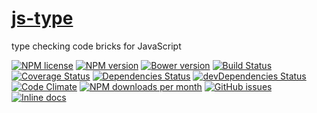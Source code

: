 [js-type](http://aureooms.github.io/js-type)
==

type checking code bricks for JavaScript

[![NPM license](http://img.shields.io/npm/l/aureooms-js-type.svg?style=flat)](https://raw.githubusercontent.com/aureooms/js-type/master/LICENSE)
[![NPM version](http://img.shields.io/npm/v/aureooms-js-type.svg?style=flat)](https://www.npmjs.org/package/aureooms-js-type)
[![Bower version](http://img.shields.io/bower/v/aureooms-js-type.svg?style=flat)](http://bower.io/search/?q=aureooms-js-type)
[![Build Status](http://img.shields.io/travis/aureooms/js-type.svg?style=flat)](https://travis-ci.org/aureooms/js-type)
[![Coverage Status](http://img.shields.io/coveralls/aureooms/js-type.svg?style=flat)](https://coveralls.io/r/aureooms/js-type)
[![Dependencies Status](http://img.shields.io/david/aureooms/js-type.svg?style=flat)](https://david-dm.org/aureooms/js-type#info=dependencies)
[![devDependencies Status](http://img.shields.io/david/dev/aureooms/js-type.svg?style=flat)](https://david-dm.org/aureooms/js-type#info=devDependencies)
[![Code Climate](http://img.shields.io/codeclimate/github/aureooms/js-type.svg?style=flat)](https://codeclimate.com/github/aureooms/js-type)
[![NPM downloads per month](http://img.shields.io/npm/dm/aureooms-js-type.svg?style=flat)](https://www.npmjs.org/package/aureooms-js-type)
[![GitHub issues](http://img.shields.io/github/issues/aureooms/js-type.svg?style=flat)](https://github.com/aureooms/js-type/issues)
[![Inline docs](http://inch-ci.org/github/aureooms/js-type.svg?branch=master&style=shields)](http://inch-ci.org/github/aureooms/js-type)
